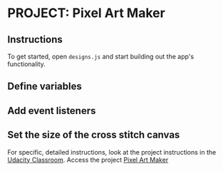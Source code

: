 # PROJECT: Pixel Art Maker 

## Instructions

To get started, open `designs.js` and start building out the app's functionality.

## Define variables

## Add event listeners

## Set the size of the cross stitch canvas

For specific, detailed instructions, look at the project instructions in the [Udacity Classroom](https://classroom.udacity.com/me).
Access the project [Pixel Art Maker]() 
